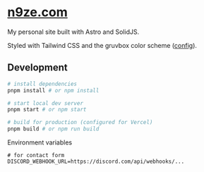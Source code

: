 # [n9ze.com](https://n9ze.com)

My personal site built with Astro and SolidJS.

Styled with Tailwind CSS and the gruvbox color scheme ([config](https://gist.github.com/99nize/d765eb1ff53c94b8e44f832e0b896b98)).

## Development

```sh
# install dependencies
pnpm install # or npm install

# start local dev server
pnpm start # or npm start

# build for production (configured for Vercel)
pnpm build # or npm run build
```

Environment variables

```env
# for contact form
DISCORD_WEBHOOK_URL=https://discord.com/api/webhooks/...
```
